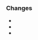 <!--------------------------------
Before you submit your PR:
1. Do you have any console.logs for testing purposes? Remove them please!
2. Does your code actually work? Test all of your changes one more time!
3. Fill out the section below. It helps us review your PR because I ain't reading allat lil bro
4. Delete these instruction comments (optional)
--------------------------------->

<!--------------------------------------------------------------------------------------------------------------
Summarize any changes your PR includes. If they are related to an issue, tag it at the end.

Examples:
- Added yoda to home page
- Created yoda clicker component (#69420)
- Fixed bug where yoda does not spawn after 5 clicks (#80085)
-------------------------------------------------------------------------------------------------------------->

### Changes

-
-
-
